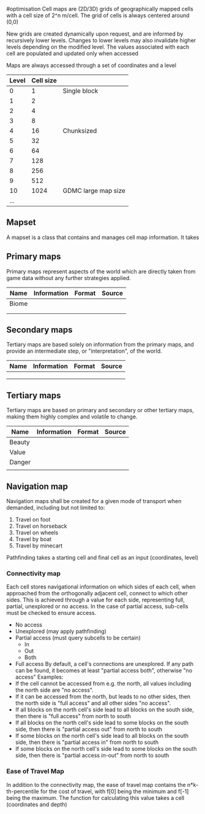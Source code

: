 #optimisation
Cell maps are (2D/3D) grids of geographically mapped cells with a cell size of 2^n m/cell.
The grid of cells is always centered around (0,0)

New grids are created dynamically upon request, and are informed by recursively lower levels.
Changes to lower levels may also invalidate higher levels depending on the modified level.
The values associated with each cell are populated and updated only when accessed

Maps are always accessed through a set of coordinates and a level

| Level | Cell size |                     |
| ----- | --------- | ------------------- |
| 0     | 1         | Single block        |
| 1     | 2         |                     |
| 2     | 4         |                     |
| 3     | 8         |                     |
| 4     | 16        | Chunksized          |
| 5     | 32        |                     |
| 6     | 64        |                     |
| 7     | 128       |                     |
| 8     | 256       |                     |
| 9     | 512       |                     |
| 10    | 1024      | GDMC large map size |
| ...   |           |                     |

## Mapset

A mapset is a class that contains and manages cell map information.
It takes 

## Primary maps
Primary maps represent aspects of the world which are directly taken from game data without any further strategies applied.

| Name  | Information | Format | Source |
| ----- | ----------- | ------ | ------ |
| Biome |             |        |        |
|       |             |        |        |
|       |             |        |        |

## Secondary maps
Tertiary maps are based solely on information from the primary maps, and provide an intermediate step, or "interpretation", of the world.

| Name | Information | Format | Source |
| ---- | ----------- | ------ | ------ |
|      |             |        |        |
|      |             |        |        |
|      |             |        |        |

## Tertiary maps
Tertiary maps are based on primary and secondary or other tertiary maps, making them highly complex and volatile to change.

| Name   | Information | Format | Source |
| ------ | ----------- | ------ | ------ |
| Beauty |             |        |        |
| Value  |             |        |        |
| Danger |             |        |        |
|        |             |        |        |

## Navigation map
Navigation maps shall be created for a given mode of transport when demanded, including but not limited to:
1. Travel on foot
2. Travel on horseback
3. Travel on wheels
4. Travel by boat
5. Travel by minecart

Pathfinding takes a starting cell and final cell as an input (coordinates, level)
### Connectivity map
Each cell stores navigational information on which sides of each cell, when approached from the orthogonally adjacent cell, connect to which other sides. This is achieved through a value for each side, representing full, partial, unexplored or no access. In the case of partial access, sub-cells must be checked to ensure access.
- No access
- Unexplored (may apply pathfinding)
- Partial access (must query subcells to be certain)
	- In
	- Out
	- Both
- Full access
By default, a cell's connections are unexplored. If any path can be found, it becomes at least "partial access both", otherwise "no access"
Examples: 
- If the cell cannot be accessed from e.g. the north, all values including the north side are "no access".
- If it can be accessed from the north, but leads to no other sides, then the north side is "full access" and all other sides "no access".
- If all blocks on the north cell's side lead to all blocks on the south side, then there is "full access" from north to south
- If all blocks on the north cell's side lead to some blocks on the south side, then there is "partial access out" from north to south
- If some blocks on the north cell's side lead to all blocks on the south side, then there is "partial access in" from north to south
- If some blocks on the north cell's side lead to some blocks on the south side, then there is "partial access in-out" from north to south
### Ease of Travel Map
In addition to the connectivity map, the ease of travel map contains the n\*k-th-percentile for the cost of travel, with f\[0] being the minimum and f\[-1] being the maximum.
The function for calculating this value takes a cell (coordinates and depth)
